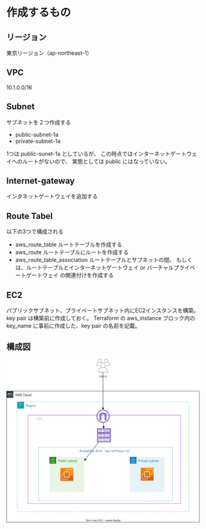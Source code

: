 # 作成するもの
## リージョン
東京リージョン（ap-northeast-1）

## VPC
10.1.0.0/16

## Subnet
サブネットを２つ作成する
- public-subnet-1a
- private-subnet-1a

1つは public-sunet-1a としているが、
この時点ではインターネットゲートウェイへのルートがないので、
実態としては public にはなっていない。

## Internet-gateway
インタネットゲートウェイを追加する

## Route Tabel
以下の3つで構成される
- aws_route_table
  ルートテーブルを作成する
- aws_route
  ルートテーブルにルートを作成する
- aws_route_table_association
  ルートテーブルとサブネットの間、
  もしくは、ルートテーブルとインターネットゲートウェイ or バーチャルプライベートゲートウェイ の関連付けを作成する

## EC2
パブリックサブネット、プライベートサブネット内にEC2インスタンスを構築。
key pair は構築前に作成しておく。
Terraform の aws_instance ブロック内の
key_name に事前に作成した、key pair の名前を記載。


## 構成図
![](img/EC2.svg)
